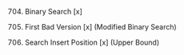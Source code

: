 704. Binary Search [x]

278. First Bad Version [x] (Modified Binary Search)

35. Search Insert Position [x] (Upper Bound)